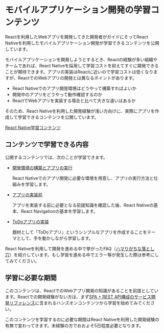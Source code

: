 # モバイルアプリケーション開発の学習コンテンツ

Reactを利用したWebアプリを開発してきた開発者がガイドにそってReact Nativeを利用したモバイルアプリケーション開発が学習できるコンテンツを公開しています。

モバイルアプリケーションを開発しようとするとき、Reactの経験が多い組織やチームであれば、React Nativeを採用して学習コストを抑えてすぐに開発できることが期待できます。アプリの実装はReactに近いので学習コストは低くなりますが、ReactでのWebアプリの開発とは異なるポイントがあります。

- React Nativeでのアプリ開発環境はどうやって構築すればよいか
- 開発中のアプリをどうやって動作確認するのか
- ReactでWebアプリを実装する場合と比べて大きな違いはあるか

そのため、React Nativeを利用した開発経験が浅い方向けに、実際にアプリを作成して学習できるコンテンツを公開しています。

[React Native学習コンテンツ](https://ws-4020.github.io/mobile-app-crib-notes/react-native/learn)

## コンテンツで学習できる内容

公開するコンテンツでは、次のことが学習できます。

- [開発環境の構築とアプリの実行](https://ws-4020.github.io/mobile-app-crib-notes/react-native/learn/getting-started)

    React Nativeでのアプリ開発に必要な環境を用意し、アプリの実行方法と仕組みを学習します。

- [アプリの実装前](https://ws-4020.github.io/mobile-app-crib-notes/react-native/learn/basic-concepts)

    アプリを実装する前に必要となる前提知識を確認した後、React Nativeの基本、React Navigationの基本を学習します。

- [ToDoアプリの実装](https://ws-4020.github.io/mobile-app-crib-notes/react-native/learn/todo-app)

    題材として「ToDoアプリ」というシンプルなアプリを作成することをテーマとして、手を動かしながら学習します。

React Nativeを利用して開発を進める中で挙がったFAQ（[ハマりがちな落とし穴](https://ws-4020.github.io/mobile-app-crib-notes/react-native/common-pitfalls)）を紹介しています。もし学習を進める中でエラー等が発生した際は参考にしてみてください。

## 学習に必要な期間

このコンテンツは、ReactでのWebアプリ開発の知識があることを前提としています。Reactでの開発経験がない方は、まず[SPA + REST API構成のサービス開発リファレンス](https://fintan.jp/?p=5952)に含まれるハンズオンコンテンツから学習を始めてみてください。

このコンテンツを学習するのに必要な期間はReact Nativeを利用した開発経験の有無で変わってきます。未経験の方でおおよそ5日程度必要となります。
